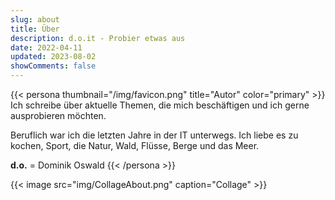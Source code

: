 ```yaml
---
slug: about
title: Über
description: d.o.it - Probier etwas aus
date: 2022-04-11
updated: 2023-08-02
showComments: false
---
```

{{< persona thumbnail="/img/favicon.png" title="Autor" color="primary" >}}
 Ich schreibe über aktuelle Themen, die mich beschäftigen und ich gerne ausprobieren möchten.

Beruflich war ich die letzten Jahre in der IT unterwegs. Ich liebe es zu kochen, Sport, die Natur, Wald, Flüsse, Berge und das Meer.

**d.o.** = Dominik Oswald
{{< /persona >}}

{{< image src="img/CollageAbout.png" caption="Collage" >}}
